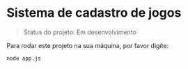 <h1>Sistema de cadastro de jogos </h1>

> Status do projeto: Em desenvolvimento

Para rodar este projeto na sua máquina, por favor digite:

```
node app.js
```
